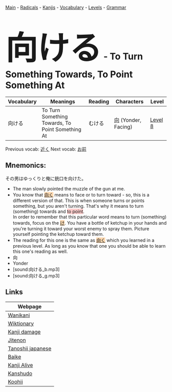 <style> bigfont {font-size: 100px}</style>
[Main](../README.md) -
[Radicals](../radicals.md) -
[Kanjis](../kanjis.md) -
[Vocabulary](../vocabulary.md) -
[Levels](../levels.md) -
[Grammar](../grammar.md)
# <bigfont> 向ける</bigfont> - To Turn Something Towards, To Point Something At 

| Vocabulary | Meanings | Reading | Characters | Level |
| --- | --- | --- | --- | --- |
| 向ける | To Turn Something Towards, To Point Something At | むける |  [向](../kanjis/向.md) (Yonder, Facing) | [Level 8](../levels/wk_level8.md) |

Previous vocab: [近く](近く.md) Next vocab: [お前](お前.md) 

## Mnemonics:
その男はゆっくりと俺に銃口を向けた。
* The man slowly pointed the muzzle of the gun at me.
* You know that <span style="background-color:#fed8b1"> [向く](https://jisho.org/search/向く)</span> means to face or to turn toward - so, this is a different version of that. This is when someone turns or points something, but you aren't turning. That's why it means to turn (something) towards and <span style="background-color:#ffcccb"> to point</span>. <br />In order to remember that this particular word means to turn (something) towards, focus on the <span style="background-color:#fed8b1"> [け](https://jisho.org/search/け)</span>. You have a bottle of ketchup in your hands and you're turning it toward your worst enemy to spray them. Picture yourself pointing the ketchup toward them.
* The reading for this one is the same as <span style="background-color:#fed8b1"> [向く](https://jisho.org/search/向く)</span> which you learned in a previous level. As long as you know that one you should be able to learn this one's reading as well.
* 向
* Yonder
* [sound:向ける_b.mp3]
* [sound:向ける_g.mp3]


## Links 

| Webpage |
| --- |
| [Wanikani          ](https://www.wanikani.com/kanji/向ける) |
| [Wiktionary        ](https://en.wiktionary.org/wiki/向ける) |
| [Kanji damage      ](http://www.kanjidamage.com/kanji/search?utf8=✓&q=向ける) |
| [Jitenon           ](https://jitenon.com/kanji/向ける) |
| [Tanoshii japanese ](https://www.tanoshiijapanese.com/dictionary/kanji.cfm?k=向ける) |
| [Baike             ](https://baike.baidu.com/item/向ける) |
| [Kanji Alive       ](https://app.kanjialive.com/向ける) |
| [Kanshudo          ](https://www.kanshudo.com/searchmn?q=向ける) |
| [Koohii            ](https://kanji.koohii.com/study/kanji/向ける) |

